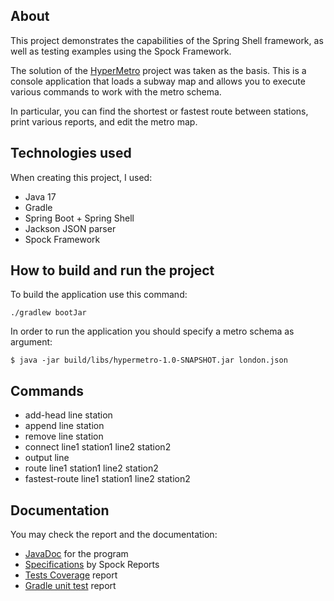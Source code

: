 ## About

This project demonstrates the capabilities of the Spring Shell framework, as well as testing examples using the Spock
Framework.

The solution of the [HyperMetro](https://hyperskill.org/projects/120) project was taken as the basis. This is a console
application that loads a subway map and allows you to execute various commands to work with the metro schema.

In particular, you can find the shortest or fastest route between stations, print various reports, and edit the metro
map.

## Technologies used

When creating this project, I used:

- Java 17
- Gradle
- Spring Boot + Spring Shell
- Jackson JSON parser
- Spock Framework

## How to build and run the project

To build the application use this command:

`./gradlew bootJar`

In order to run the application you should specify a metro schema as argument:

`$ java -jar build/libs/hypermetro-1.0-SNAPSHOT.jar london.json`

## Commands

- add-head line station
- append line station
- remove line station
- connect line1 station1 line2 station2
- output line
- route line1 station1 line2 station2
- fastest-route line1 station1 line2 station2

## Documentation

You may check the report and the documentation:
- [JavaDoc](https://rabestro.github.io/hypermetro/docs/javadoc) for the program
- [Specifications](https://rabestro.github.io/hypermetro/docs/spock-reports) by Spock Reports
- [Tests Coverage](https://rabestro.github.io/hypermetro/docs/coverage) report
- [Gradle unit test](https://rabestro.github.io/hypermetro/docs/reports/test) report


